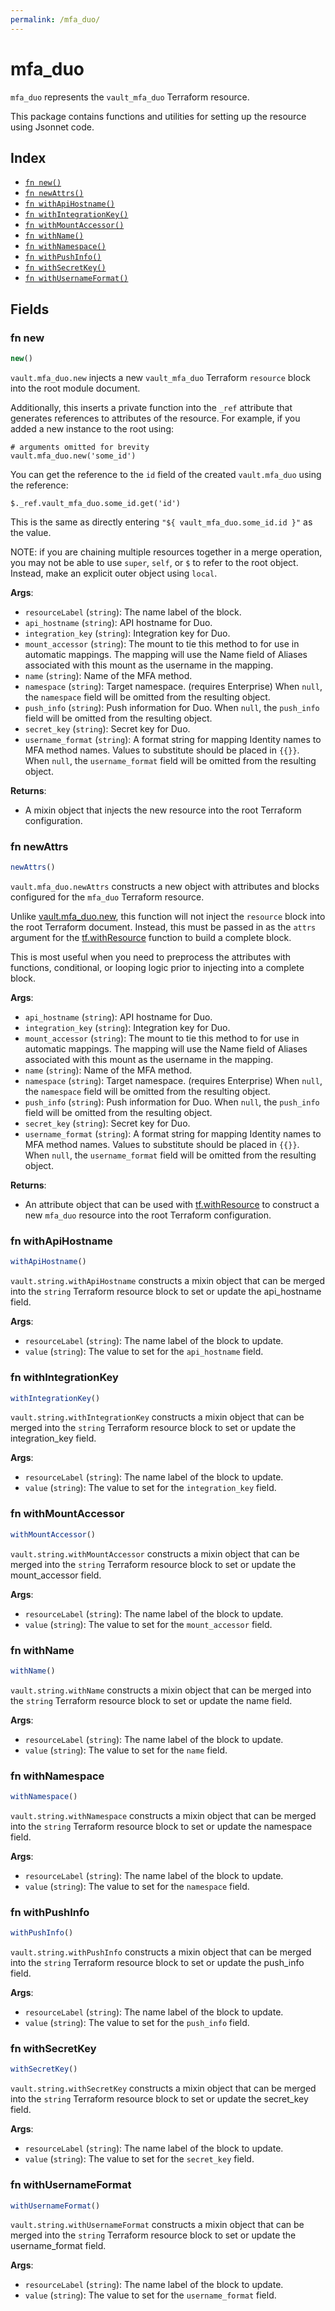 ```yaml
---
permalink: /mfa_duo/
---
```


# mfa_duo

`mfa_duo` represents the `vault_mfa_duo` Terraform resource.



This package contains functions and utilities for setting up the resource using Jsonnet code.


## Index

* [`fn new()`](#fn-new)
* [`fn newAttrs()`](#fn-newattrs)
* [`fn withApiHostname()`](#fn-withapihostname)
* [`fn withIntegrationKey()`](#fn-withintegrationkey)
* [`fn withMountAccessor()`](#fn-withmountaccessor)
* [`fn withName()`](#fn-withname)
* [`fn withNamespace()`](#fn-withnamespace)
* [`fn withPushInfo()`](#fn-withpushinfo)
* [`fn withSecretKey()`](#fn-withsecretkey)
* [`fn withUsernameFormat()`](#fn-withusernameformat)

## Fields

### fn new

```ts
new()
```


`vault.mfa_duo.new` injects a new `vault_mfa_duo` Terraform `resource`
block into the root module document.

Additionally, this inserts a private function into the `_ref` attribute that generates references to attributes of the
resource. For example, if you added a new instance to the root using:

    # arguments omitted for brevity
    vault.mfa_duo.new('some_id')

You can get the reference to the `id` field of the created `vault.mfa_duo` using the reference:

    $._ref.vault_mfa_duo.some_id.get('id')

This is the same as directly entering `"${ vault_mfa_duo.some_id.id }"` as the value.

NOTE: if you are chaining multiple resources together in a merge operation, you may not be able to use `super`, `self`,
or `$` to refer to the root object. Instead, make an explicit outer object using `local`.

**Args**:
  - `resourceLabel` (`string`): The name label of the block.
  - `api_hostname` (`string`): API hostname for Duo.
  - `integration_key` (`string`): Integration key for Duo.
  - `mount_accessor` (`string`): The mount to tie this method to for use in automatic mappings. The mapping will use the Name field of Aliases associated with this mount as the username in the mapping.
  - `name` (`string`): Name of the MFA method.
  - `namespace` (`string`): Target namespace. (requires Enterprise) When `null`, the `namespace` field will be omitted from the resulting object.
  - `push_info` (`string`): Push information for Duo. When `null`, the `push_info` field will be omitted from the resulting object.
  - `secret_key` (`string`): Secret key for Duo.
  - `username_format` (`string`): A format string for mapping Identity names to MFA method names. Values to substitute should be placed in `{{}}`. When `null`, the `username_format` field will be omitted from the resulting object.

**Returns**:
- A mixin object that injects the new resource into the root Terraform configuration.


### fn newAttrs

```ts
newAttrs()
```


`vault.mfa_duo.newAttrs` constructs a new object with attributes and blocks configured for the `mfa_duo`
Terraform resource.

Unlike [vault.mfa_duo.new](#fn-new), this function will not inject the `resource`
block into the root Terraform document. Instead, this must be passed in as the `attrs` argument for the
[tf.withResource](https://github.com/tf-libsonnet/core/tree/main/docs#fn-withresource) function to build a complete block.

This is most useful when you need to preprocess the attributes with functions, conditional, or looping logic prior to
injecting into a complete block.

**Args**:
  - `api_hostname` (`string`): API hostname for Duo.
  - `integration_key` (`string`): Integration key for Duo.
  - `mount_accessor` (`string`): The mount to tie this method to for use in automatic mappings. The mapping will use the Name field of Aliases associated with this mount as the username in the mapping.
  - `name` (`string`): Name of the MFA method.
  - `namespace` (`string`): Target namespace. (requires Enterprise) When `null`, the `namespace` field will be omitted from the resulting object.
  - `push_info` (`string`): Push information for Duo. When `null`, the `push_info` field will be omitted from the resulting object.
  - `secret_key` (`string`): Secret key for Duo.
  - `username_format` (`string`): A format string for mapping Identity names to MFA method names. Values to substitute should be placed in `{{}}`. When `null`, the `username_format` field will be omitted from the resulting object.

**Returns**:
  - An attribute object that can be used with [tf.withResource](https://github.com/tf-libsonnet/core/tree/main/docs#fn-withresource) to construct a new `mfa_duo` resource into the root Terraform configuration.


### fn withApiHostname

```ts
withApiHostname()
```

`vault.string.withApiHostname` constructs a mixin object that can be merged into the `string`
Terraform resource block to set or update the api_hostname field.



**Args**:
  - `resourceLabel` (`string`): The name label of the block to update.
  - `value` (`string`): The value to set for the `api_hostname` field.


### fn withIntegrationKey

```ts
withIntegrationKey()
```

`vault.string.withIntegrationKey` constructs a mixin object that can be merged into the `string`
Terraform resource block to set or update the integration_key field.



**Args**:
  - `resourceLabel` (`string`): The name label of the block to update.
  - `value` (`string`): The value to set for the `integration_key` field.


### fn withMountAccessor

```ts
withMountAccessor()
```

`vault.string.withMountAccessor` constructs a mixin object that can be merged into the `string`
Terraform resource block to set or update the mount_accessor field.



**Args**:
  - `resourceLabel` (`string`): The name label of the block to update.
  - `value` (`string`): The value to set for the `mount_accessor` field.


### fn withName

```ts
withName()
```

`vault.string.withName` constructs a mixin object that can be merged into the `string`
Terraform resource block to set or update the name field.



**Args**:
  - `resourceLabel` (`string`): The name label of the block to update.
  - `value` (`string`): The value to set for the `name` field.


### fn withNamespace

```ts
withNamespace()
```

`vault.string.withNamespace` constructs a mixin object that can be merged into the `string`
Terraform resource block to set or update the namespace field.



**Args**:
  - `resourceLabel` (`string`): The name label of the block to update.
  - `value` (`string`): The value to set for the `namespace` field.


### fn withPushInfo

```ts
withPushInfo()
```

`vault.string.withPushInfo` constructs a mixin object that can be merged into the `string`
Terraform resource block to set or update the push_info field.



**Args**:
  - `resourceLabel` (`string`): The name label of the block to update.
  - `value` (`string`): The value to set for the `push_info` field.


### fn withSecretKey

```ts
withSecretKey()
```

`vault.string.withSecretKey` constructs a mixin object that can be merged into the `string`
Terraform resource block to set or update the secret_key field.



**Args**:
  - `resourceLabel` (`string`): The name label of the block to update.
  - `value` (`string`): The value to set for the `secret_key` field.


### fn withUsernameFormat

```ts
withUsernameFormat()
```

`vault.string.withUsernameFormat` constructs a mixin object that can be merged into the `string`
Terraform resource block to set or update the username_format field.



**Args**:
  - `resourceLabel` (`string`): The name label of the block to update.
  - `value` (`string`): The value to set for the `username_format` field.

